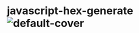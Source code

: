# javascript-hex-generate![default-cover](https://user-images.githubusercontent.com/119259122/213458173-7be95a30-6ce5-43e1-a68a-3b825cb12b02.jpg)
